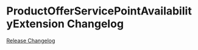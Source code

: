 # ProductOfferServicePointAvailabilityExtension Changelog

[Release Changelog](https://github.com/spryker/product-offer-service-point-availability-extension/releases)
